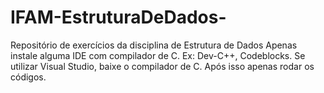 # IFAM-EstruturaDeDados-
Repositório de exercícios da disciplina de Estrutura de Dados
Apenas instale alguma IDE com compilador de C. Ex: Dev-C++, Codeblocks.
Se utilizar Visual Studio, baixe o compilador de C.
Após isso apenas rodar os códigos.
